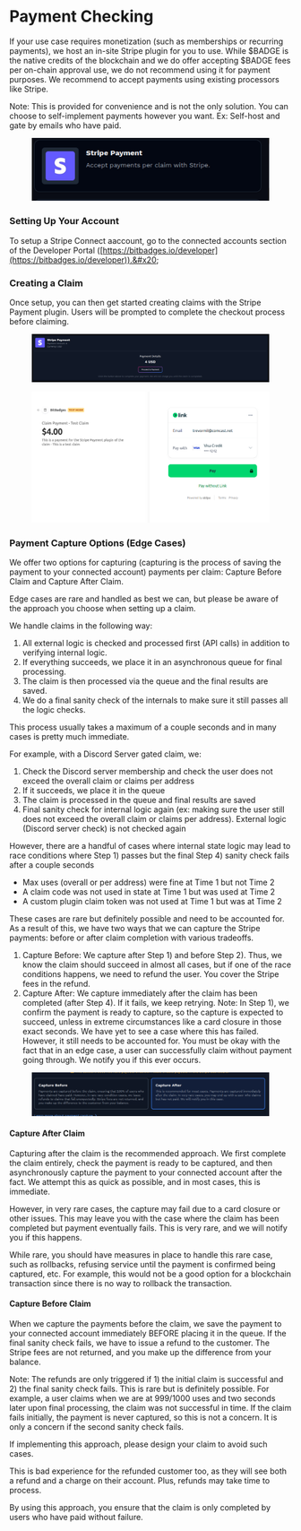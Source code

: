 # Payment Checking

If your use case requires monetization (such as memberships or recurring payments), we host an in-site Stripe plugin for you to use. While $BADGE is the native credits of the blockchain and we do offer accepting $BADGE fees per on-chain approval use, we do not recommend using it for payment purposes. We recommend to accept payments using existing processors like Stripe.&#x20;

Note: This is provided for convenience and is not the only solution. You can choose to self-implement payments however you want. Ex: Self-host and gate by emails who have paid.

<figure><img src="../../.gitbook/assets/image (2).png" alt=""><figcaption></figcaption></figure>

### Setting Up Your Account

To setup a Stripe Connect aaccount, go to the connected accounts section of the Developer Portal ([https://bitbadges.io/developer](https://bitbadges.io/developer)).&#x20;

### Creating a Claim

Once setup, you can then get started creating claims with the Stripe Payment plugin. Users will be prompted to complete the checkout process before claiming.

<figure><img src="../../.gitbook/assets/image.png" alt=""><figcaption></figcaption></figure>

<figure><img src="../../.gitbook/assets/image (1).png" alt=""><figcaption></figcaption></figure>

### Payment Capture Options (Edge Cases)

We offer two options for capturing (capturing is the process of saving the payment to your connected account) payments per claim: Capture Before Claim and Capture After Claim.&#x20;

Edge cases are rare and handled as best we can, but please be aware of the approach you choose when setting up a claim.

We handle claims in the following way:

1. All external logic is checked and processed first (API calls) in addition to verifying internal logic.
2. If everything succeeds, we place it in an asynchronous queue for final processing.
3. The claim is then processed via the queue and the final results are saved.
4. We do a final sanity check of the internals to make sure it still passes all the logic checks.

This process usually takes a maximum of a couple seconds and in many cases is pretty much immediate.

For example, with a Discord Server gated claim, we:

1. Check the Discord server membership and check the user does not exceed the overall claim or claims per address
2. If it succeeds, we place it in the queue
3. The claim is processed in the queue and final results are saved
4. Final sanity check for internal logic again (ex: making sure the user still does not exceed the overall claim or claims per address). External logic (Discord server check) is not checked again

However, there are a handful of cases where internal state logic may lead to race conditions where Step 1) passes but the final Step 4) sanity check fails after a couple seconds

* Max uses (overall or per address) were fine at Time 1 but not Time 2
* A claim code was not used  in state at Time 1 but was used at Time 2
* A custom plugin claim token was not used at Time 1 but was at Time 2

These cases are rare but definitely possible and need to be accounted for. As a result of this, we have two ways that we can capture the Stripe payments: before or after claim completion with various tradeoffs.

1. Capture Before: We capture after Step 1) and before Step 2). Thus, we know the claim should succeed in almost all cases, but if one of the race conditions happens, we need to refund the user. You cover the Stripe fees in the refund.
2. Capture After: We capture immediately after the claim has been completed (after Step 4). If it fails, we keep retrying. Note: In Step 1), we confirm the payment is ready to capture, so the capture is expected to succeed, unless in extreme circumstances like a card closure in those exact seconds. We have yet to see a case where this has failed. However, it still needs to be accounted for. You must be okay with the fact that in an edge case, a user can successfully claim without payment going through. We notify you if this ever occurs.

<figure><img src="../../.gitbook/assets/image (1) (1).png" alt=""><figcaption></figcaption></figure>

#### Capture After Claim

Capturing after the claim is the recommended approach. We first complete the claim entirely, check the payment is ready to be captured, and then asynchronously capture the payment to your connected account after the fact. We attempt this as quick as possible, and in most cases, this is immediate.

However, in very rare cases, the capture may fail due to a card closure or other issues. This may leave you with the case where the claim has been completed but payment eventually fails. This is very rare, and we will notify you if this happens.

While rare, you should have measures in place to handle this rare case, such as rollbacks, refusing service until the payment is confirmed being captured, etc. For example, this would not be a good option for a blockchain transaction since there is no way to rollback the transaction.

#### Capture Before Claim

When we capture the payments before the claim, we save the payment to your connected account immediately BEFORE placing it in the queue. If the final sanity check fails, we have to issue a refund to the customer. The Stripe fees are not returned, and you make up the difference from your balance.

Note: The refunds are only triggered if 1) the initial claim is successful and 2) the final sanity check fails. This is rare but is definitely possible. For example, a user claims when we are at 999/1000 uses and two seconds later upon final processing, the claim was not successful in time. If the claim fails initially, the payment is never captured, so this is not a concern. It is only a concern if the second sanity check fails.

If implementing this approach, please design your claim to avoid such cases.

This is bad experience for the refunded customer too, as they will see both a refund and a charge on their account. Plus, refunds may take time to process.

By using this approach, you ensure that the claim is only completed by users who have paid without failure.

